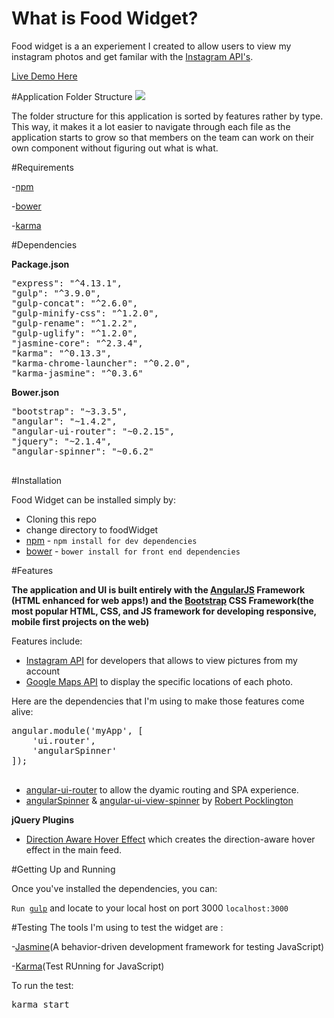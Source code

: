 
# What is Food Widget?

Food widget is a an experiement I created to allow users to view my instagram photos and get familar with the <a href="https://instagram.com/developer/?hl=en">Instagram API's</a>.

<a href="http://kirckpingul.com/foodWidget">Live Demo Here</a>

#Application Folder Structure
<img src="http://i84.photobucket.com/albums/k34/kdiggz415/foodWidgetFolderStructure.png" />

The folder structure for this application is sorted by features rather by type. This way, it makes it a lot easier to navigate through each file as the application starts to grow so that members on the team can work on their own component without figuring out what is what.

#Requirements

-<a href="https://www.npmjs.com">npm</a>

-<a href="http://bower.io">bower</a>

-<a href="http://karma-runner.github.io/0.13/index.html">karma</a>

#Dependencies

<b>Package.json</b>

<pre>
"express": "^4.13.1",
"gulp": "^3.9.0",
"gulp-concat": "^2.6.0",
"gulp-minify-css": "^1.2.0",
"gulp-rename": "^1.2.2",
"gulp-uglify": "^1.2.0",
"jasmine-core": "^2.3.4",
"karma": "^0.13.3",
"karma-chrome-launcher": "^0.2.0",
"karma-jasmine": "^0.3.6"
</pre>

<b>Bower.json</b>

<pre>
"bootstrap": "~3.3.5",
"angular": "~1.4.2",
"angular-ui-router": "~0.2.15",
"jquery": "~2.1.4",
"angular-spinner": "~0.6.2"

</pre>

#Installation

Food Widget can be installed simply by:

<ul>
  <li>Cloning this repo</li>
  <li>change directory to foodWidget</li>
  <li><a href="https://www.npmjs.com">npm</a> - <code>npm install for dev dependencies</code></li>
  <li><a href="http://bower.io">bower</a> - <code>bower install for front end dependencies</code></li>
</ul>

#Features

<b>The application and UI is built entirely with the <a href="http://angularjs.org">AngularJS</a> Framework (HTML enhanced for web apps!) and the <a href="http://getbootstrap.com/">Bootstrap</a> CSS Framework(the most popular HTML, CSS, and JS framework for developing responsive, mobile first projects on the web)</b>




Features include:
 
<ul> 
<li><a href="https://instagram.com/developer/?hl=en">Instagram API</a> for developers that allows to view pictures from my account</li>
<li><a href="https://developers.google.com/maps/documentation/javascript/">Google Maps API</a> to display the specific locations of each photo.</li>
</ul>

Here are the dependencies that I'm using to make those features come alive: 
<pre>
angular.module('myApp', [
	'ui.router', 
	'angularSpinner'
]);

</pre>
<ul>

<li><a href="https://github.com/angular-ui/ui-router">angular-ui-router</a> to allow the dyamic routing and SPA experience.</li>
<li><a href="https://github.com/urish/angular-spinner">angularSpinner</a> & <a href="https://github.com/rpocklin/angular-ui-view-spinner">angular-ui-view-spinner</a> by <a href="https://github.com/rpocklin"> Robert Pocklington</a></li>

</ul>

<b>jQuery Plugins</b>

<ul>
  <li><a href="https://github.com/codrops/DirectionAwareHoverEffect">Direction Aware Hover Effect</a> which creates the direction-aware hover effect in the main feed.</li>
</ul>

#Getting Up and Running

Once you've installed the dependencies, you can:

<code>Run <a href="http://www.gulpjs.com">gulp</a></code> and locate to your local host on port 3000 <code>localhost:3000</code>

#Testing 
The tools I'm using to test the widget are :

-<a href="https://github.com/jasmine/jasmine">Jasmine</a>(A behavior-driven development framework for testing JavaScript)

-<a href="http://karma-runner.github.io/0.13/index.html">Karma</a>(Test RUnning for JavaScript)

To run the test:

<pre>karma start</pre> 
 

